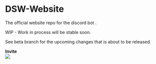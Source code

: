 # DSW-Website

The official website repo for the discord bot <DSW>.

WIP - Work in process
will be stable soon.

See beta branch for the upcoming changes that is about to be released.

**Invite**<br>
<img src = "https://infinitybotlist.com/bots/658566989077544970/widget?size=small"></img>
